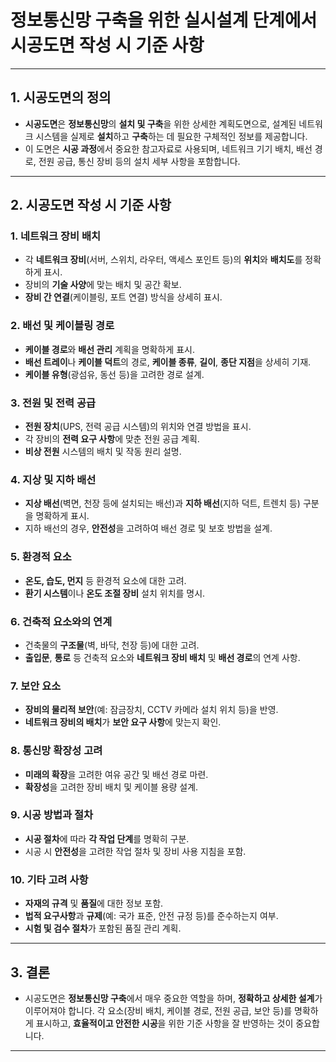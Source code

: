 # 정보통신망 구축을 위한 실시설계 단계에서 시공도면 작성 시 기준 사항

---

## 1. 시공도면의 정의
- **시공도면**은 **정보통신망**의 **설치 및 구축**을 위한 상세한 계획도면으로, 설계된 네트워크 시스템을 실제로 **설치**하고 **구축**하는 데 필요한 구체적인 정보를 제공합니다.
- 이 도면은 **시공 과정**에서 중요한 참고자료로 사용되며, 네트워크 기기 배치, 배선 경로, 전원 공급, 통신 장비 등의 설치 세부 사항을 포함합니다.

---

## 2. 시공도면 작성 시 기준 사항

### 1. **네트워크 장비 배치**
- 각 **네트워크 장비**(서버, 스위치, 라우터, 액세스 포인트 등)의 **위치**와 **배치도**를 정확하게 표시.
- 장비의 **기술 사양**에 맞는 배치 및 공간 확보.
- **장비 간 연결**(케이블링, 포트 연결) 방식을 상세히 표시.

### 2. **배선 및 케이블링 경로**
- **케이블 경로**와 **배선 관리** 계획을 명확하게 표시.
- **배선 트레이**나 **케이블 덕트**의 경로, **케이블 종류**, **길이**, **종단 지점**을 상세히 기재.
- **케이블 유형**(광섬유, 동선 등)을 고려한 경로 설계.

### 3. **전원 및 전력 공급**
- **전원 장치**(UPS, 전력 공급 시스템)의 위치와 연결 방법을 표시.
- 각 장비의 **전력 요구 사항**에 맞춘 전원 공급 계획.
- **비상 전원** 시스템의 배치 및 작동 원리 설명.

### 4. **지상 및 지하 배선**
- **지상 배선**(벽면, 천장 등에 설치되는 배선)과 **지하 배선**(지하 덕트, 트렌치 등) 구분을 명확하게 표시.
- 지하 배선의 경우, **안전성**을 고려하여 배선 경로 및 보호 방법을 설계.

### 5. **환경적 요소**
- **온도, 습도, 먼지** 등 환경적 요소에 대한 고려.
- **환기 시스템**이나 **온도 조절 장비** 설치 위치를 명시.

### 6. **건축적 요소와의 연계**
- 건축물의 **구조물**(벽, 바닥, 천장 등)에 대한 고려.
- **출입문**, **통로** 등 건축적 요소와 **네트워크 장비 배치** 및 **배선 경로**의 연계 사항.

### 7. **보안 요소**
- **장비의 물리적 보안**(예: 잠금장치, CCTV 카메라 설치 위치 등)을 반영.
- **네트워크 장비의 배치**가 **보안 요구 사항**에 맞는지 확인.

### 8. **통신망 확장성 고려**
- **미래의 확장**을 고려한 여유 공간 및 배선 경로 마련.
- **확장성**을 고려한 장비 배치 및 케이블 용량 설계.

### 9. **시공 방법과 절차**
- **시공 절차**에 따라 **각 작업 단계**를 명확히 구분.
- 시공 시 **안전성**을 고려한 작업 절차 및 장비 사용 지침을 포함.

### 10. **기타 고려 사항**
- **자재의 규격** 및 **품질**에 대한 정보 포함.
- **법적 요구사항**과 **규제**(예: 국가 표준, 안전 규정 등)를 준수하는지 여부.
- **시험 및 검수 절차**가 포함된 품질 관리 계획.

---

## 3. 결론
- 시공도면은 **정보통신망 구축**에서 매우 중요한 역할을 하며, **정확하고 상세한 설계**가 이루어져야 합니다. 각 요소(장비 배치, 케이블 경로, 전원 공급, 보안 등)를 명확하게 표시하고, **효율적이고 안전한 시공**을 위한 기준 사항을 잘 반영하는 것이 중요합니다.

---
